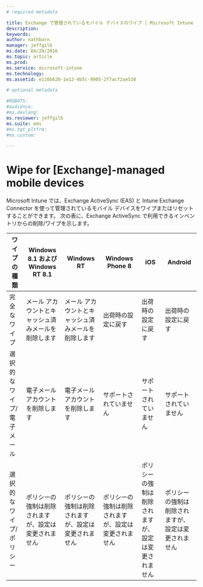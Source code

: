 ```yaml
---
# required metadata

title: Exchange で管理されているモバイル デバイスのワイプ | Microsoft Intune
description:
keywords:
author: nathbarn
manager: jeffgilb
ms.date: 04/28/2016
ms.topic: article
ms.prod:
ms.service: microsoft-intune
ms.technology:
ms.assetid: e116b620-1e12-4b5c-9905-2f7acf2ae530

# optional metadata

#ROBOTS:
#audience:
#ms.devlang:
ms.reviewer: jeffgilb
ms.suite: ems
#ms.tgt_pltfrm:
#ms.custom:

---
```



# Wipe for [Exchange]-managed mobile devices
Microsoft Intune では、Exchange ActiveSync (EAS) と Intune Exchange Connector を使って管理されているモバイル デバイスをワイプまたはリセットすることができます。 次の表に、Exchange ActiveSync で利用できるインベントリからの削除/ワイプを示します。

|ワイプの種類|Windows 8.1 および Windows RT 8.1|Windows RT|Windows Phone 8|iOS|Android|
|----------------|----------------------------------|--------------|-------------------|-------|-----------|
|完全なワイプ|メール アカウントとキャッシュ済みメールを削除します|メール アカウントとキャッシュ済みメールを削除します|出荷時の設定に戻す|出荷時の設定に戻す|出荷時の設定に戻す|
|選択的なワイプ/電子メール|電子メール アカウントを削除します|電子メール アカウントを削除します|サポートされていません|サポートされていません|サポートされていません|
|選択的なワイプ/ポリシー|ポリシーの強制は削除されますが、設定は変更されません|ポリシーの強制は削除されますが、設定は変更されません|ポリシーの強制は削除されますが、設定は変更されません|ポリシーの強制は削除されますが、設定は変更されません|ポリシーの強制は削除されますが、設定は変更されません|


<!--HONumber=May16_HO1-->


